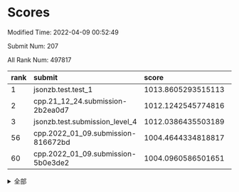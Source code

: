 # Scores

Modified Time: 2022-04-09 00:52:49

Submit Num: 207

All Rank Num: 497817

| rank |               submit               |       score        |       sigma        | pk_num |
| :--- | :--------------------------------- | :----------------- | :----------------- | :----- |
| 1    | jsonzb.test.test_1                 | 1013.8605293515113 | 0.8445044863324422 | 9619   |
| 2    | cpp.21_12_24.submission-2b2ea0d7   | 1012.1242545774816 | 0.7975625593092159 | 9621   |
| 3    | jsonzb.test.submission_level_4     | 1012.0386435503189 | 0.7785599579652817 | 9619   |
| 56   | cpp.2022_01_09.submission-816672bd | 1004.4644334818817 | 0.7242885285776854 | 9620   |
| 60   | cpp.2022_01_09.submission-5b0e3de2 | 1004.0960586501651 | 0.7258850676903478 | 9620   |


<details>
<summary>全部</summary>

| rank |                 submit                 |       score        |       sigma        | pk_num |
| :--- | :------------------------------------- | :----------------- | :----------------- | :----- |
| 1    | jsonzb.test.test_1                     | 1013.8605293515113 | 0.8445044863324422 | 9619   |
| 2    | cpp.21_12_24.submission-2b2ea0d7       | 1012.1242545774816 | 0.7975625593092159 | 9621   |
| 3    | jsonzb.test.submission_level_4         | 1012.0386435503189 | 0.7785599579652817 | 9619   |
| 4    | gobigger.level_3.submission_level_3_27 | 1011.8719739534783 | 0.7669514752054176 | 9621   |
| 5    | gobigger.level_3.submission_level_3_36 | 1011.386610826335  | 0.7807362842174004 | 9617   |
| 6    | gobigger.level_3.submission_level_3_29 | 1011.061674868909  | 0.7670003168186599 | 9622   |
| 7    | gobigger.level_3.submission_level_3_45 | 1010.9481840843398 | 0.7544161012357593 | 9617   |
| 8    | gobigger.level_3.submission_level_3_3  | 1010.895656754215  | 0.7567152134862122 | 9621   |
| 9    | gobigger.level_3.submission_level_3_46 | 1010.8004661644607 | 0.7826971864537465 | 9619   |
| 10   | gobigger.level_3.submission_level_3_47 | 1010.747181558957  | 0.7812271746681938 | 9617   |
| 11   | gobigger.level_3.submission_level_3_41 | 1010.6763585974129 | 0.7492417567216394 | 9622   |
| 12   | gobigger.level_3.submission_level_3_30 | 1010.6502331840221 | 0.7534875034370192 | 9621   |
| 13   | gobigger.level_3.submission_level_3_44 | 1010.5732239665268 | 0.7607393692457474 | 9623   |
| 14   | gobigger.level_3.submission_level_3_37 | 1010.5566705728074 | 0.7770026970129081 | 9621   |
| 15   | gobigger.level_3.submission_level_3_34 | 1010.4867924438976 | 0.7638628305596857 | 9620   |
| 16   | gobigger.level_3.submission_level_3_9  | 1010.4205168122529 | 0.7587073366456644 | 9617   |
| 17   | gobigger.level_3.submission_level_3_2  | 1010.4075306285696 | 0.7628099186081438 | 9619   |
| 18   | gobigger.level_3.submission_level_3_5  | 1010.3686879837129 | 0.7681091268207622 | 9618   |
| 19   | gobigger.level_3.submission_level_3_1  | 1010.2914540230477 | 0.7901225232677375 | 9625   |
| 20   | gobigger.level_3.submission_level_3_16 | 1010.2657776689514 | 0.7786455453524942 | 9620   |
| 21   | gobigger.level_3.submission_level_3_43 | 1010.2650210674124 | 0.7517915935391318 | 9619   |
| 22   | gobigger.level_3.submission_level_3_10 | 1010.1936133286889 | 0.7534338782924852 | 9622   |
| 23   | gobigger.level_3.submission_level_3_49 | 1010.1584598621572 | 0.7496447835006856 | 9624   |
| 24   | gobigger.level_3.submission_level_3_42 | 1010.154913291076  | 0.759214072724885  | 9623   |
| 25   | gobigger.level_3.submission_level_3_12 | 1010.1004467836901 | 0.7812333545833966 | 9615   |
| 26   | gobigger.level_3.submission_level_3_19 | 1010.0788217317893 | 0.7659760726989333 | 9616   |
| 27   | gobigger.level_3.submission_level_3_23 | 1010.0079398354145 | 0.7571707230328087 | 9618   |
| 28   | gobigger.level_3.submission_level_3_15 | 1009.9109276685982 | 0.7790615666123948 | 9621   |
| 29   | gobigger.level_3.submission_level_3_26 | 1009.8904825784466 | 0.7545170025411391 | 9623   |
| 30   | gobigger.level_3.submission_level_3_32 | 1009.8088323394752 | 0.7347586050452128 | 9621   |
| 31   | gobigger.level_3.submission_level_3_14 | 1009.7714903410814 | 0.754259856527123  | 9617   |
| 32   | gobigger.level_3.submission_level_3_6  | 1009.7602863410727 | 0.7593915522482048 | 9623   |
| 33   | gobigger.level_3.submission_level_3_11 | 1009.6528913603262 | 0.7580238209849156 | 9617   |
| 34   | gobigger.level_3.submission_level_3_33 | 1009.5625102289313 | 0.7604304622650555 | 9618   |
| 35   | gobigger.level_3.submission_level_3_28 | 1009.5556345934109 | 0.753674640984183  | 9616   |
| 36   | gobigger.level_3.submission_level_3_35 | 1009.5454721327545 | 0.7691854104462984 | 9614   |
| 37   | gobigger.level_3.submission_level_3_17 | 1009.4730079288806 | 0.7458349871591541 | 9620   |
| 38   | gobigger.level_3.submission_level_3_7  | 1009.4433294954522 | 0.7514701905654051 | 9623   |
| 39   | gobigger.level_3.submission_level_3_40 | 1009.2783269597984 | 0.7639893272136865 | 9622   |
| 40   | gobigger.level_3.submission_level_3_22 | 1009.2772723927908 | 0.7408628337722488 | 9618   |
| 41   | gobigger.level_3.submission_level_3_8  | 1009.2539707010184 | 0.7507106566589081 | 9625   |
| 42   | gobigger.level_3.submission_level_3_13 | 1009.2439383231031 | 0.7490612837883429 | 9624   |
| 43   | gobigger.level_3.submission_level_3_18 | 1009.1908823942949 | 0.7636199888278807 | 9618   |
| 44   | gobigger.level_3.submission_level_3_25 | 1009.1773780618167 | 0.7568552598198952 | 9621   |
| 45   | gobigger.level_3.submission_level_3_21 | 1009.1601555534485 | 0.7306097092479333 | 9622   |
| 46   | gobigger.level_3.submission_level_3_48 | 1009.127725606194  | 0.7327099278167306 | 9620   |
| 47   | gobigger.level_3.submission_level_3_38 | 1009.0294413573629 | 0.7729405212833385 | 9621   |
| 48   | gobigger.level_3.submission_level_3_4  | 1008.9779688925788 | 0.7578348149199015 | 9621   |
| 49   | gobigger.level_3.submission_level_3_39 | 1008.9271755933448 | 0.7555803029445485 | 9623   |
| 50   | gobigger.level_3.submission_level_3_20 | 1008.9022841034889 | 0.7406704061333292 | 9616   |
| 51   | gobigger.level_3.submission_level_3_24 | 1008.9006880131909 | 0.749495287646713  | 9620   |
| 52   | gobigger.level_3.submission_level_3_0  | 1008.3553061640953 | 0.7413819695186554 | 9622   |
| 53   | gobigger.level_3.submission_level_3_31 | 1008.0919886528442 | 0.7633752168293917 | 9623   |
| 54   | gobigger.level_1.submission_level_1_22 | 1004.8202584326865 | 0.7199707897662259 | 9616   |
| 55   | gobigger.level_1.submission_level_1_47 | 1004.515628105468  | 0.7247345018602711 | 9619   |
| 56   | cpp.2022_01_09.submission-816672bd     | 1004.4644334818817 | 0.7242885285776854 | 9620   |
| 57   | gobigger.level_1.submission_level_1_38 | 1004.4225239799551 | 0.7120702322306531 | 9620   |
| 58   | gobigger.level_1.submission_level_1_17 | 1004.1979187657712 | 0.7120867674143709 | 9616   |
| 59   | gobigger.level_1.submission_level_1_31 | 1004.1502980633338 | 0.7159743700784021 | 9619   |
| 60   | cpp.2022_01_09.submission-5b0e3de2     | 1004.0960586501651 | 0.7258850676903478 | 9620   |
| 61   | gobigger.level_1.submission_level_1_32 | 1004.0915904491839 | 0.7236882570961244 | 9616   |
| 62   | gobigger.level_1.submission_level_1_4  | 1004.0074238073498 | 0.7163372815579484 | 9620   |
| 63   | gobigger.level_1.submission_level_1_15 | 1003.9461254774567 | 0.7120579785781546 | 9617   |
| 64   | gobigger.level_1.submission_level_1_2  | 1003.811068136586  | 0.740028694659296  | 9617   |
| 65   | gobigger.level_1.submission_level_1_11 | 1003.7618718189183 | 0.7170911125251169 | 9619   |
| 66   | gobigger.level_1.submission_level_1_37 | 1003.7572078769122 | 0.716298894265804  | 9623   |
| 67   | gobigger.level_1.submission_level_1_29 | 1003.755979584092  | 0.7197866082055872 | 9619   |
| 68   | gobigger.level_1.submission_level_1_45 | 1003.7526721738656 | 0.7184389986120803 | 9617   |
| 69   | gobigger.level_1.submission_level_1_28 | 1003.7445450605602 | 0.7204523014038099 | 9624   |
| 70   | gobigger.level_1.submission_level_1_0  | 1003.7262126221668 | 0.7217606090546651 | 9621   |
| 71   | gobigger.level_1.submission_level_1_10 | 1003.646712034258  | 0.706861479028643  | 9620   |
| 72   | gobigger.level_1.submission_level_1_41 | 1003.6387827311297 | 0.7145662990212187 | 9620   |
| 73   | gobigger.level_1.submission_level_1_34 | 1003.6331952529455 | 0.7008969372492643 | 9623   |
| 74   | gobigger.level_1.submission_level_1_30 | 1003.6295505703205 | 0.7109763144207781 | 9621   |
| 75   | gobigger.level_1.submission_level_1_35 | 1003.6248129973371 | 0.7214680621237746 | 9625   |
| 76   | gobigger.level_1.submission_level_1_46 | 1003.5946604954954 | 0.7127438906385297 | 9621   |
| 77   | gobigger.level_1.submission_level_1_19 | 1003.5247885643676 | 0.7091168811273032 | 9622   |
| 78   | gobigger.level_1.submission_level_1_40 | 1003.5021831606374 | 0.7239222770835234 | 9619   |
| 79   | gobigger.level_1.submission_level_1_39 | 1003.45528012029   | 0.7024987041381919 | 9621   |
| 80   | gobigger.level_1.submission_level_1_16 | 1003.4215950700061 | 0.7175275124197228 | 9618   |
| 81   | gobigger.level_1.submission_level_1_9  | 1003.4127157888221 | 0.7133922917290664 | 9615   |
| 82   | gobigger.level_1.submission_level_1_49 | 1003.391095443065  | 0.7155593676365567 | 9609   |
| 83   | gobigger.level_1.submission_level_1_23 | 1003.3673541961772 | 0.7184789598427354 | 9621   |
| 84   | gobigger.level_1.submission_level_1_8  | 1003.3498429190823 | 0.7154788707328926 | 9618   |
| 85   | gobigger.level_1.submission_level_1_7  | 1003.3173553137664 | 0.7189387333423759 | 9616   |
| 86   | gobigger.level_1.submission_level_1_25 | 1003.1729438361738 | 0.7081969526325811 | 9618   |
| 87   | gobigger.level_1.submission_level_1_12 | 1003.0471565289248 | 0.7153991931175104 | 9618   |
| 88   | gobigger.level_1.submission_level_1_1  | 1003.0362841716978 | 0.7158450273012353 | 9619   |
| 89   | gobigger.level_1.submission_level_1_6  | 1002.9406764179118 | 0.7068694277558297 | 9620   |
| 90   | gobigger.level_1.submission_level_1_48 | 1002.9397579324243 | 0.7175435650731858 | 9621   |
| 91   | gobigger.level_1.submission_level_1_14 | 1002.8685148707816 | 0.7174411198477394 | 9617   |
| 92   | gobigger.level_1.submission_level_1_27 | 1002.8320218764653 | 0.7192732286799377 | 9617   |
| 93   | gobigger.level_1.submission_level_1_43 | 1002.8083019646077 | 0.7121374405864733 | 9617   |
| 94   | gobigger.level_1.submission_level_1_42 | 1002.7485685614395 | 0.7092636876216857 | 9618   |
| 95   | gobigger.level_1.submission_level_1_33 | 1002.7481805403601 | 0.7162796536278674 | 9618   |
| 96   | gobigger.level_1.submission_level_1_26 | 1002.7268979452086 | 0.7032454568098029 | 9626   |
| 97   | gobigger.level_1.submission_level_1_36 | 1002.725023765414  | 0.7144119666414643 | 9618   |
| 98   | gobigger.level_1.submission_level_1_20 | 1002.6541132172148 | 0.7275766732727107 | 9620   |
| 99   | gobigger.level_1.submission_level_1_44 | 1002.5941685546235 | 0.7155446742157562 | 9619   |
| 100  | gobigger.level_1.submission_level_1_18 | 1002.3397202358519 | 0.7083723726312926 | 9614   |
| 101  | gobigger.level_1.submission_level_1_3  | 1002.3067279827332 | 0.702035696310868  | 9620   |
| 102  | gobigger.level_1.submission_level_1_21 | 1002.2908246123131 | 0.7134661474796623 | 9620   |
| 103  | gobigger.level_1.submission_level_1_5  | 1002.1148212631296 | 0.7112787650863703 | 9623   |
| 104  | gobigger.level_1.submission_level_1_13 | 1001.8918135820452 | 0.7166199191978835 | 9618   |
| 105  | gobigger.level_1.submission_level_1_24 | 1001.4131925860423 | 0.7180617244198841 | 9613   |
| 106  | gobigger.random.submission_random_17   | 997.1697330069417  | 0.7033320774798314 | 9621   |
| 107  | gobigger.random.submission_random_35   | 996.9949689003718  | 0.7091439059273537 | 9617   |
| 108  | gobigger.random.submission_random_26   | 996.9875664500921  | 0.6920356784182534 | 9622   |
| 109  | gobigger.random.submission_random_42   | 996.9660030336363  | 0.7113830958281376 | 9623   |
| 110  | gobigger.random.submission_random_32   | 996.9537119802071  | 0.7115971021315309 | 9621   |
| 111  | gobigger.random.submission_random_47   | 996.9429941617312  | 0.7001303368787225 | 9620   |
| 112  | gobigger.random.submission_random_22   | 996.916382521409   | 0.7093353409851778 | 9619   |
| 113  | gobigger.random.submission_random_34   | 996.8728306209249  | 0.7049834600092842 | 9625   |
| 114  | gobigger.random.submission_random_10   | 996.8627159010523  | 0.7093037750982517 | 9621   |
| 115  | gobigger.random.submission_random_13   | 996.8006104478968  | 0.7113547411255732 | 9619   |
| 116  | gobigger.random.submission_random_3    | 996.7982885865628  | 0.7164634171969547 | 9620   |
| 117  | gobigger.random.submission_random_4    | 996.7829050822411  | 0.7080454743640373 | 9619   |
| 118  | gobigger.random.submission_random_31   | 996.7460694818749  | 0.7341278793350356 | 9620   |
| 119  | gobigger.random.submission_random_1    | 996.6370402615366  | 0.7014115796789623 | 9625   |
| 120  | gobigger.random.submission_random_46   | 996.5468742718837  | 0.7117499968720834 | 9622   |
| 121  | gobigger.random.submission_random_25   | 996.3782981754312  | 0.7142592643799929 | 9622   |
| 122  | gobigger.random.submission_random_14   | 996.3432052379704  | 0.7049776030795754 | 9615   |
| 123  | gobigger.random.submission_random_23   | 996.3428252972827  | 0.7005264812678607 | 9620   |
| 124  | gobigger.random.submission_random_49   | 996.309756025446   | 0.7155423935835606 | 9616   |
| 125  | gobigger.random.submission_random_37   | 996.1947839213365  | 0.7184580244741933 | 9625   |
| 126  | gobigger.random.submission_random_44   | 996.1561425351844  | 0.7087240823260148 | 9617   |
| 127  | gobigger.random.submission_random_29   | 996.1272467108271  | 0.7013389403676175 | 9620   |
| 128  | gobigger.random.submission_random_28   | 996.1251552651519  | 0.7098289762417436 | 9622   |
| 129  | gobigger.random.submission_random_39   | 996.0794468265626  | 0.72286611787956   | 9615   |
| 130  | gobigger.random.submission_random_41   | 996.0777396227564  | 0.7029136954998093 | 9617   |
| 131  | gobigger.random.submission_random_8    | 996.0732552813184  | 0.7182027090658234 | 9616   |
| 132  | gobigger.random.submission_random_11   | 996.0378845994991  | 0.719180447447002  | 9622   |
| 133  | gobigger.random.submission_random_30   | 995.9941898849726  | 0.7169989512754674 | 9621   |
| 134  | gobigger.random.submission_random_43   | 995.9438225961193  | 0.7104034646349758 | 9619   |
| 135  | gobigger.random.submission_random_40   | 995.9262122698599  | 0.7101836558000864 | 9617   |
| 136  | gobigger.random.submission_random_48   | 995.9158840841379  | 0.7019087760205511 | 9623   |
| 137  | gobigger.random.submission_random_2    | 995.8712864163489  | 0.7086562926111974 | 9615   |
| 138  | gobigger.random.submission_random_15   | 995.7444360546272  | 0.7083894050609526 | 9619   |
| 139  | gobigger.random.submission_random_7    | 995.7436610152513  | 0.7193908583477526 | 9619   |
| 140  | gobigger.random.submission_random_5    | 995.7304938268436  | 0.7045459591069176 | 9619   |
| 141  | gobigger.random.submission_random_9    | 995.5965882592991  | 0.7244625543809791 | 9618   |
| 142  | gobigger.random.submission_random_6    | 995.565981097044   | 0.695992126460975  | 9619   |
| 143  | gobigger.random.submission_random_20   | 995.5547455530002  | 0.7113719147047908 | 9620   |
| 144  | gobigger.random.submission_random_0    | 995.4150816804304  | 0.7045192807953052 | 9618   |
| 145  | gobigger.random.submission_random_18   | 995.3335780424243  | 0.7054517621963642 | 9619   |
| 146  | gobigger.random.submission_random_16   | 995.3245846212152  | 0.7008676730494964 | 9623   |
| 147  | gobigger.random.submission_random_36   | 995.2929810320451  | 0.7110372716019296 | 9617   |
| 148  | gobigger.random.submission_random_12   | 995.15986755755    | 0.7185877977769589 | 9619   |
| 149  | gobigger.random.submission_random_27   | 995.1417403607995  | 0.7127976542771448 | 9620   |
| 150  | gobigger.random.submission_random_38   | 995.1298387931871  | 0.7121930931854771 | 9621   |
| 151  | gobigger.random.submission_random_19   | 995.098725142482   | 0.7102185025432914 | 9621   |
| 152  | gobigger.random.submission_random_33   | 995.0439829487806  | 0.7137565848950944 | 9621   |
| 153  | gobigger.random.submission_random_24   | 995.0280898985499  | 0.7115093767626672 | 9617   |
| 154  | gobigger.random.submission_random_45   | 994.966442194496   | 0.7072074812491136 | 9619   |
| 155  | gobigger.level_2.submission_level_2_3  | 994.8911802046355  | 0.7266341494559126 | 9621   |
| 156  | gobigger.random.submission_random_21   | 994.762039846671   | 0.7225649172602567 | 9627   |
| 157  | gobigger.level_2.submission_level_2_44 | 993.9633219440245  | 0.7274254183910479 | 9621   |
| 158  | gobigger.level_2.submission_level_2_20 | 993.7961972959625  | 0.7254147830452551 | 9623   |
| 159  | gobigger.level_2.submission_level_2_16 | 993.7860261750967  | 0.7264031441109148 | 9619   |
| 160  | gobigger.level_2.submission_level_2_6  | 993.5517854847648  | 0.7520047018028789 | 9614   |
| 161  | gobigger.level_2.submission_level_2_24 | 993.5450941430357  | 0.7376060432144578 | 9619   |
| 162  | gobigger.level_2.submission_level_2_12 | 993.4753450265904  | 0.7514026159740997 | 9620   |
| 163  | gobigger.level_2.submission_level_2_31 | 993.4004403405463  | 0.7490895333264171 | 9618   |
| 164  | gobigger.level_2.submission_level_2_18 | 993.3833027745619  | 0.7423334650295531 | 9621   |
| 165  | gobigger.level_2.submission_level_2_4  | 993.3407905656702  | 0.7384399940636069 | 9620   |
| 166  | gobigger.level_2.submission_level_2_0  | 993.2218499336486  | 0.7328258754274551 | 9614   |
| 167  | gobigger.level_2.submission_level_2_42 | 993.203873399647   | 0.738046818144777  | 9618   |
| 168  | gobigger.level_2.submission_level_2_7  | 993.0206995771534  | 0.7361056097403721 | 9620   |
| 169  | gobigger.level_2.submission_level_2_9  | 993.0133264422245  | 0.7338434846665594 | 9619   |
| 170  | gobigger.level_2.submission_level_2_19 | 992.8381931927337  | 0.7350544092517666 | 9615   |
| 171  | gobigger.level_2.submission_level_2_39 | 992.5578291814306  | 0.7473199002604421 | 9621   |
| 172  | gobigger.level_2.submission_level_2_29 | 992.5269413361424  | 0.7465498091885457 | 9615   |
| 173  | gobigger.level_2.submission_level_2_33 | 992.5184811743376  | 0.7262566556307524 | 9619   |
| 174  | gobigger.level_2.submission_level_2_32 | 992.5035042442399  | 0.7509615277724738 | 9620   |
| 175  | gobigger.level_2.submission_level_2_36 | 992.3949694291766  | 0.738496969349936  | 9615   |
| 176  | gobigger.level_2.submission_level_2_45 | 992.3593879807523  | 0.737479087589352  | 9618   |
| 177  | gobigger.level_2.submission_level_2_17 | 992.2546537969484  | 0.7402143729732007 | 9616   |
| 178  | gobigger.level_2.submission_level_2_1  | 992.2448937166707  | 0.7368868123521409 | 9621   |
| 179  | gobigger.level_2.submission_level_2_21 | 992.2447951103976  | 0.7267773955478111 | 9618   |
| 180  | gobigger.level_2.submission_level_2_27 | 992.2155082263802  | 0.7392540424893729 | 9622   |
| 181  | gobigger.level_2.submission_level_2_10 | 992.1256000277099  | 0.7424026089390878 | 9625   |
| 182  | gobigger.level_2.submission_level_2_15 | 992.0440908563655  | 0.7435358465276525 | 9622   |
| 183  | gobigger.level_2.submission_level_2_5  | 992.0079941283136  | 0.7488810357378622 | 9624   |
| 184  | gobigger.level_2.submission_level_2_23 | 991.9985644387386  | 0.7563365515482698 | 9624   |
| 185  | gobigger.level_2.submission_level_2_22 | 991.9705924927817  | 0.7575905881977086 | 9620   |
| 186  | gobigger.level_2.submission_level_2_43 | 991.8911587019787  | 0.7478927081655894 | 9621   |
| 187  | gobigger.level_2.submission_level_2_13 | 991.8536050913293  | 0.7362275771282222 | 9616   |
| 188  | gobigger.level_2.submission_level_2_48 | 991.8401113578454  | 0.7703554436997472 | 9614   |
| 189  | gobigger.level_2.submission_level_2_25 | 991.8303229538867  | 0.7371623586525707 | 9625   |
| 190  | gobigger.level_2.submission_level_2_2  | 991.7631792903748  | 0.7468811600538575 | 9616   |
| 191  | gobigger.level_2.submission_level_2_35 | 991.7550439663382  | 0.7519526138302695 | 9620   |
| 192  | gobigger.level_2.submission_level_2_34 | 991.7224477676634  | 0.7359244530714576 | 9619   |
| 193  | gobigger.level_2.submission_level_2_47 | 991.7193161049287  | 0.7438667709909665 | 9624   |
| 194  | gobigger.level_2.submission_level_2_37 | 991.7184381118121  | 0.7636854642376394 | 9617   |
| 195  | gobigger.level_2.submission_level_2_8  | 991.5144910332343  | 0.752151035088818  | 9620   |
| 196  | gobigger.level_2.submission_level_2_41 | 991.4051996038564  | 0.7369343419346326 | 9623   |
| 197  | gobigger.level_2.submission_level_2_40 | 991.3667397977008  | 0.7720649471102499 | 9623   |
| 198  | gobigger.level_2.submission_level_2_14 | 991.275134563121   | 0.7378141120937094 | 9622   |
| 199  | gobigger.level_2.submission_level_2_46 | 991.20260338728    | 0.7655402467437804 | 9619   |
| 200  | gobigger.level_2.submission_level_2_26 | 991.1340855755569  | 0.7466598985193416 | 9622   |
| 201  | gobigger.level_2.submission_level_2_11 | 990.9953159759667  | 0.7439308509451144 | 9618   |
| 202  | gobigger.level_2.submission_level_2_30 | 990.9824194418562  | 0.7561037179336103 | 9623   |
| 203  | gobigger.level_2.submission_level_2_38 | 990.5612483933684  | 0.7741918911152568 | 9619   |
| 204  | gobigger.level_2.submission_level_2_28 | 990.533227542736   | 0.768786337461128  | 9619   |
| 205  | gobigger.level_2.submission_level_2_49 | 990.4622142632123  | 0.7526180771581138 | 9623   |
| 206  | gobigger.none.submission_none_0        | 976.432185281642   | 1.4020432540644867 | 9619   |
| 207  | gobigger.none.submission_none_1        | 976.1197014940728  | 1.4125211895929628 | 9624   |

</details>